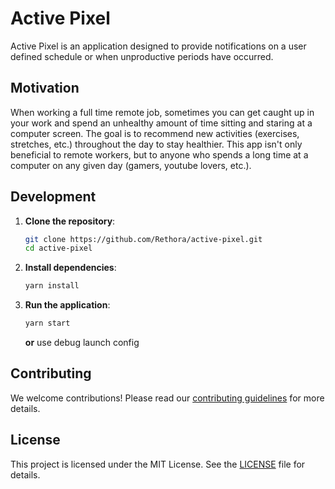 # Active Pixel

Active Pixel is an application designed to provide notifications on a user defined schedule or when unproductive periods have occurred.

## Motivation

When working a full time remote job, sometimes you can get caught up in your work and spend an unhealthy amount of time sitting and staring at a computer screen.
The goal is to recommend new activities (exercises, stretches, etc.) throughout the day to stay healthier.
This app isn't only beneficial to remote workers, but to anyone who spends a long time at a computer on any given day (gamers, youtube lovers, etc.).

## Development

1. **Clone the repository**:

   ```sh
   git clone https://github.com/Rethora/active-pixel.git
   cd active-pixel
   ```

2. **Install dependencies**:

   ```sh
   yarn install
   ```

3. **Run the application**:
   ```sh
   yarn start
   ```
   **or** use debug launch config

## Contributing

We welcome contributions! Please read our [contributing guidelines](CONTRIBUTING.md) for more details.

## License

This project is licensed under the MIT License. See the [LICENSE](LICENSE) file for details.
